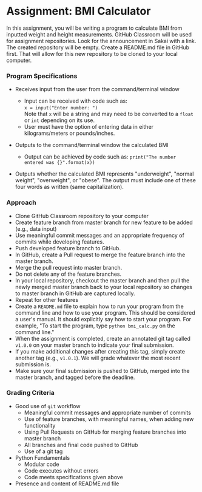 # Assignment: BMI Calculator
In this assignment, you will be writing a program to calculate BMI from
inputted weight and height measurements.  GitHub Classroom will be used for
assignment repositories.  Look for the announcement in Sakai with a link.  The
created repository will be empty.  Create a README.md file in GitHub first.
That will allow for this new repository to be cloned to your local computer.

### Program Specifications
* Receives input from the user from the command/terminal window  
   + Input can be received with code such as:   
   `x = input("Enter number: ")`  
   Note that `x` will be a string and may need to be converted to a `float` or
   `int` depending on its use.
   + User must have the option of entering data in either kilograms/meters or
       pounds/inches.  
   
* Outputs to the command/terminal window the calculated BMI  
   + Output can be achieved by code such as:
   `print("The number entered was {}".format(x))`
   
* Outputs whether the calculated BMI represents "underweight",
"normal weight", "overweight", or "obese".  The output must include one of
these four words as written (same capitalization).


### Approach
* Clone GitHub Classroom repository to your computer
* Create feature branch from master branch for new feature to be added 
(e.g., data input)
* Use meaningful commit messages and an appropriate frequency of commits while
developing features.
* Push developed feature branch to GitHub.
* In GitHub, create a Pull request to merge the feature branch into the 
master branch.
* Merge the pull request into master branch.
* Do not delete any of the feature branches.
* In your local repository, checkout the master branch and then pull the newly 
merged master branch back to your local repository so changes to master branch 
in GitHub are captured locally.
* Repeat for other features
* Create a `README.md` file to explain how to run your program from the command
line and how to use your program.  This should be considered a user's manual.
It should explicitly say how to start your program.  For example, "To start
the program, type `python bmi_calc.py` on the command line."
* When the assignment is completed, create an annotated git tag called `v1.0.0`
on your master branch to indicate your final submission.
* If you make additional changes after creating this tag, simply create another
tag (e.g., `v1.0.1`).  We will grade whatever the most recent submission is.
* Make sure your final submission is pushed to GitHub, merged into the
master branch, and tagged before the deadline.


### Grading Criteria
* Good use of `git` workflow  
    + Meaningful commit messages and appropriate number of commits  
    + Use of feature branches, with meaningful names, when adding new 
      functionality
    + Using Pull Requests on GitHub for merging feature branches into master 
      branch
    + All branches and final code pushed to GitHub
    + Use of a git tag
* Python Fundamentals
    + Modular code
    + Code executes without errors
    + Code meets specifications given above
* Presence and content of README.md file

